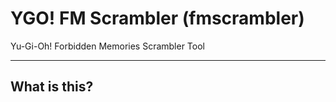# YGO! FM Scrambler (fmscrambler)
Yu-Gi-Oh! Forbidden Memories Scrambler Tool

------

## What is this?
